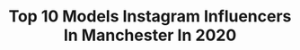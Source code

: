 ---
title: Top 10 Models Instagram Influencers In Manchester In 2020
description: >-
  Find top models Instagram influencers in Manchester in 2020. Most popular hashtags: #beauty #quarantine #summer #outdoors.
platform: Instagram
profiles:
  - username: "katieroyle"
    fullname: >-
      𝗞𝗮𝘁𝗶𝗲 𝗥𝗼𝘆𝗹𝗲 𝗺𝗼𝗱𝗲𝗹 🇬🇧
    location: "United Kingdom"
    followers: 33298
    engagement: 417
    commentsToLikes: 0.033903
    id: ck55kv1u805nu0i1148b1doc4
    verified: false
    hashtags: "#legs, #travelmodel, #selfie, #bodysuit"
  - username: "olivia_louise_"
    fullname: >-
      L I V✨
    location: "United Kingdom"
    followers: 6404
    engagement: 814
    commentsToLikes: 0.059311
    id: ck5qdulbkxe3u0i11s2qe4nso
    verified: false
    hashtags: "#festivewear, #bikini, #bridal, #glam"
  - username: "murphose"
    fullname: >-
      Pamela Olender ✨
    location: "United Kingdom"
    followers: 10590
    engagement: 1388
    commentsToLikes: 0.117248
    id: ck9weg93qk4ij0j78023d7dnb
    verified: false
    hashtags: "#morningpost, #kosmetyki, #photoshooting, #dlawas"
  - username: "nicaurimayi"
    fullname: >-
      Nicauri 🇩🇴🇬🇧
    location: "United Kingdom"
    followers: 149202
    engagement: 272
    commentsToLikes: 0.029130
    id: ck6u5jdgn9yru0j7187rczxvn
    verified: false
    hashtags: ""
  - username: "simplybycarole"
    fullname: >-
      CAROLE 🇨🇩| Student Nurse Bae 💉
    location: "United Kingdom"
    followers: 15510
    engagement: 551
    commentsToLikes: 0.079917
    id: ck5cj978ju8yj0i11frpp1go1
    verified: false
    hashtags: "#blessed, #pyjama, #cuteandcasual, #ropacomoda"
  - username: "fawcett35"
    fullname: >-
      Jamie Fawcett
    location: "United Kingdom"
    followers: 8501
    engagement: 677
    commentsToLikes: 0.271206
    id: ck5zz42a6b1e30i14s4wr8zfw
    verified: false
    hashtags: "#tats, #0161, #moodyportraits, #inkedmen"
  - username: "nicolejadej"
    fullname: >-
      NICOLE JADE 🖤
    location: "United Kingdom"
    followers: 6355
    engagement: 643
    commentsToLikes: 0.037414
    id: ck8tc9ud8ysnd0j78nq1sg5cb
    verified: false
    hashtags: "#model, #tiktok, #tiktokdance, #foryourpage"
  - username: "billyilliam"
    fullname: >-
      Billy Brayshaw
    location: "United Kingdom"
    followers: 23284
    engagement: 256
    commentsToLikes: 0.047593
    id: ck6ubbdmz8lkn0j71f2725knw
    verified: false
    hashtags: "#a41streetcouture, #londonfashion, #forceforgood, #bemankind"
  - username: "__shariyaa"
    fullname: >-
      Shariya🤍
    location: "United Kingdom"
    followers: 14819
    engagement: 1495
    commentsToLikes: 0.064902
    id: ck55ivnfkvnp20i11q8sxbrr5
    verified: false
    hashtags: "#cinderella, #wakeupandmakeup, #feedthepoor, #family"
  - username: "remilambo"
    fullname: >-
      Remi🎒
    location: "United Kingdom"
    followers: 3355
    engagement: 1011
    commentsToLikes: 0.030860
    id: ck1374lfn9r1z0i191zn696ie
    verified: false
    hashtags: "#ksipoppin, #p110, #poppinchallenge, #klok"
---